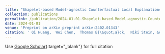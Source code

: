 ```yaml
---
title: "Shapelet-based Model-agnostic Counterfactual Local Explanations for Time Series Classification"
collection: publications
permalink: /publication/2024-01-01-Shapelet-based-Model-agnostic-Counterfactual-Local-Explanations-for-Time-Series-Classification
date: 2024-01-01
venue: 'Preprint on arXiv preprint arXiv:2402.01343'
citation: ' Qi Huang,  Wei Chen,  Thomas B{\&quot;a}ck,  Niki Stein, &quot;Shapelet-based Model-agnostic Counterfactual Local Explanations for Time Series Classification.&quot; Preprint on arXiv preprint arXiv:2402.01343, 2024.'
---
```

Use [Google Scholar](https://scholar.google.com/scholar?q=Shapelet+based+Model+agnostic+Counterfactual+Local+Explanations+for+Time+Series+Classification){:target="_blank"} for full citation